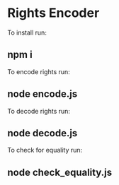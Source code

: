 # Rights Encoder

To install run:
## npm i 


To encode rights run:
## node encode.js


To decode rights run:
## node decode.js


To check for equality run:
## node check_equality.js
